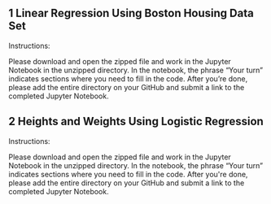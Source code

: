 ## 1 Linear Regression Using Boston Housing Data Set


Instructions:

Please download and open the zipped file and work in the Jupyter Notebook in the unzipped directory. In the notebook, the phrase “Your turn” indicates sections where you need to fill in the code. After you’re done, please add the entire directory on your GitHub and submit a link to the completed Jupyter Notebook.

## 2 Heights and Weights Using Logistic Regression

Instructions:

Please download and open the zipped file and work in the Jupyter Notebook in the unzipped directory. In the notebook, the phrase “Your turn” indicates sections where you need to fill in the code. After you're done, please add the entire directory on your GitHub and submit a link to the completed Jupyter Notebook.
